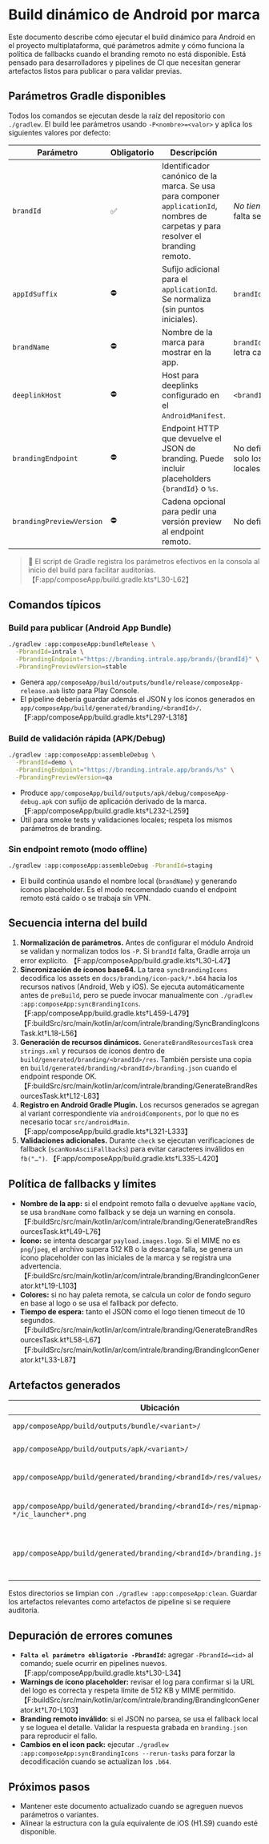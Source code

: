 # Build dinámico de Android por marca

Este documento describe cómo ejecutar el build dinámico para Android en el proyecto multiplataforma, qué parámetros admite y cómo funciona la política de fallbacks cuando el branding remoto no está disponible. Está pensado para desarrolladores y pipelines de CI que necesitan generar artefactos listos para publicar o para validar previas.

## Parámetros Gradle disponibles

Todos los comandos se ejecutan desde la raíz del repositorio con `./gradlew`. El build lee parámetros usando `-P<nombre>=<valor>` y aplica los siguientes valores por defecto:

| Parámetro | Obligatorio | Descripción | Default |
|-----------|-------------|-------------|---------|
| `brandId` | ✅ | Identificador canónico de la marca. Se usa para componer `applicationId`, nombres de carpetas y para resolver el branding remoto. | _No tiene default_. Si falta se aborta el build. |
| `appIdSuffix` | ⛔ | Sufijo adicional para el `applicationId`. Se normaliza (sin puntos iniciales). | `brandId` |
| `brandName` | ⛔ | Nombre de la marca para mostrar en la app. | `brandId` con la primera letra capitalizada |
| `deeplinkHost` | ⛔ | Host para deeplinks configurado en el `AndroidManifest`. | `<brandId>.intrale.app` |
| `brandingEndpoint` | ⛔ | Endpoint HTTP que devuelve el JSON de branding. Puede incluir placeholders `{brandId}` o `%s`. | No definido → se usan solo los recursos locales |
| `brandingPreviewVersion` | ⛔ | Cadena opcional para pedir una versión preview al endpoint remoto. | No definido |

> 🔎 El script de Gradle registra los parámetros efectivos en la consola al inicio del build para facilitar auditorías. 【F:app/composeApp/build.gradle.kts†L30-L62】

## Comandos típicos

### Build para publicar (Android App Bundle)

```bash
./gradlew :app:composeApp:bundleRelease \
  -PbrandId=intrale \
  -PbrandingEndpoint="https://branding.intrale.app/brands/{brandId}" \
  -PbrandingPreviewVersion=stable
```

- Genera `app/composeApp/build/outputs/bundle/release/composeApp-release.aab` listo para Play Console.
- El pipeline debería guardar además el JSON y los íconos generados en `app/composeApp/build/generated/branding/<brandId>/`. 【F:app/composeApp/build.gradle.kts†L297-L318】

### Build de validación rápida (APK/Debug)

```bash
./gradlew :app:composeApp:assembleDebug \
  -PbrandId=demo \
  -PbrandingEndpoint="https://branding.intrale.app/brands/%s" \
  -PbrandingPreviewVersion=qa
```

- Produce `app/composeApp/build/outputs/apk/debug/composeApp-debug.apk` con sufijo de aplicación derivado de la marca. 【F:app/composeApp/build.gradle.kts†L232-L259】
- Útil para smoke tests y validaciones locales; respeta los mismos parámetros de branding.

### Sin endpoint remoto (modo offline)

```bash
./gradlew :app:composeApp:assembleDebug -PbrandId=staging
```

- El build continúa usando el nombre local (`brandName`) y generando íconos placeholder. Es el modo recomendado cuando el endpoint remoto está caído o se trabaja sin VPN.

## Secuencia interna del build

1. **Normalización de parámetros.** Antes de configurar el módulo Android se validan y normalizan todos los `-P`. Si `brandId` falta, Gradle arroja un error explícito. 【F:app/composeApp/build.gradle.kts†L30-L47】
2. **Sincronización de íconos base64.** La tarea `syncBrandingIcons` decodifica los assets en `docs/branding/icon-pack/*.b64` hacia los recursos nativos (Android, Web y iOS). Se ejecuta automáticamente antes de `preBuild`, pero se puede invocar manualmente con `./gradlew :app:composeApp:syncBrandingIcons`. 【F:app/composeApp/build.gradle.kts†L459-L479】【F:buildSrc/src/main/kotlin/ar/com/intrale/branding/SyncBrandingIconsTask.kt†L18-L56】
3. **Generación de recursos dinámicos.** `GenerateBrandResourcesTask` crea `strings.xml` y recursos de íconos dentro de `build/generated/branding/<brandId>/res`. También persiste una copia en `build/generated/branding/<brandId>/branding.json` cuando el endpoint responde OK. 【F:buildSrc/src/main/kotlin/ar/com/intrale/branding/GenerateBrandResourcesTask.kt†L12-L83】
4. **Registro en Android Gradle Plugin.** Los recursos generados se agregan al variant correspondiente vía `androidComponents`, por lo que no es necesario tocar `src/androidMain`. 【F:app/composeApp/build.gradle.kts†L321-L333】
5. **Validaciones adicionales.** Durante `check` se ejecutan verificaciones de fallback (`scanNonAsciiFallbacks`) para evitar caracteres inválidos en `fb("…")`. 【F:app/composeApp/build.gradle.kts†L335-L420】

## Política de fallbacks y límites

- **Nombre de la app:** si el endpoint remoto falla o devuelve `appName` vacío, se usa `brandName` como fallback y se deja un warning en consola. 【F:buildSrc/src/main/kotlin/ar/com/intrale/branding/GenerateBrandResourcesTask.kt†L49-L76】
- **Ícono:** se intenta descargar `payload.images.logo`. Si el MIME no es `png`/`jpeg`, el archivo supera 512 KB o la descarga falla, se genera un ícono placeholder con las iniciales de la marca y se registra una advertencia. 【F:buildSrc/src/main/kotlin/ar/com/intrale/branding/BrandingIconGenerator.kt†L19-L103】
- **Colores:** si no hay paleta remota, se calcula un color de fondo seguro en base al logo o se usa el fallback por defecto.
- **Tiempo de espera:** tanto el JSON como el logo tienen timeout de 10 segundos. 【F:buildSrc/src/main/kotlin/ar/com/intrale/branding/GenerateBrandResourcesTask.kt†L58-L67】【F:buildSrc/src/main/kotlin/ar/com/intrale/branding/BrandingIconGenerator.kt†L33-L87】

## Artefactos generados

| Ubicación | Contenido |
|-----------|-----------|
| `app/composeApp/build/outputs/bundle/<variant>/` | `.aab` para publicar |
| `app/composeApp/build/outputs/apk/<variant>/` | `.apk` para pruebas |
| `app/composeApp/build/generated/branding/<brandId>/res/values/strings.xml` | Nombre de app aplicado |
| `app/composeApp/build/generated/branding/<brandId>/res/mipmap-*/ic_launcher*.png` | Íconos adaptativos generados |
| `app/composeApp/build/generated/branding/<brandId>/branding.json` | Copia del JSON remoto (cuando existe) |

Estos directorios se limpian con `./gradlew :app:composeApp:clean`. Guardar los artefactos relevantes como artefactos de pipeline si se requiere auditoría.

## Depuración de errores comunes

- **`Falta el parámetro obligatorio -PbrandId`:** agregar `-PbrandId=<id>` al comando; suele ocurrir en pipelines nuevos. 【F:app/composeApp/build.gradle.kts†L30-L34】
- **Warnings de ícono placeholder:** revisar el log para confirmar si la URL del logo es correcta y respeta límite de 512 KB y MIME permitido. 【F:buildSrc/src/main/kotlin/ar/com/intrale/branding/BrandingIconGenerator.kt†L70-L103】
- **Branding remoto inválido:** si el JSON no parsea, se usa el fallback local y se loguea el detalle. Validar la respuesta grabada en `branding.json` para reproducir el fallo.
- **Cambios en el icon pack:** ejecutar `./gradlew :app:composeApp:syncBrandingIcons --rerun-tasks` para forzar la decodificación cuando se actualizan los `.b64`.

## Próximos pasos

- Mantener este documento actualizado cuando se agreguen nuevos parámetros o variantes.
- Alinear la estructura con la guía equivalente de iOS (H1.S9) cuando esté disponible.

